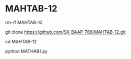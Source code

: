 # MAHTAB-12
rm-rf MAHTAB-12

git clone https://github.com/SK-BAAP-786/MAHTAB-12.git

cd  MAHTAB-12

python MATHAB1.py
